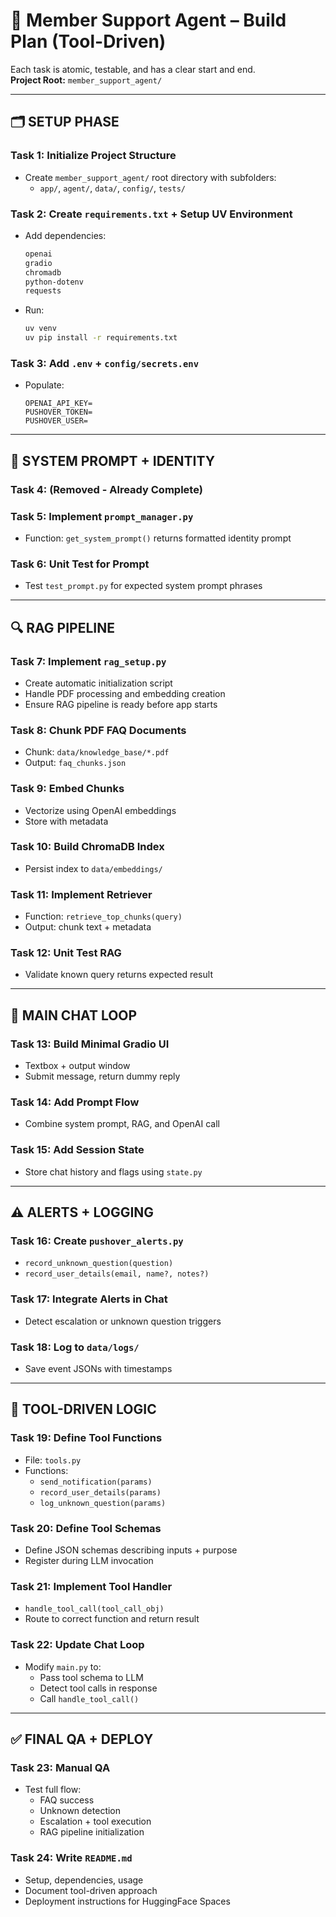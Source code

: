 # 🧱 Member Support Agent – Build Plan (Tool-Driven)

Each task is atomic, testable, and has a clear start and end.  
**Project Root:** `member_support_agent/`

---

## 🗂️ SETUP PHASE

### Task 1: Initialize Project Structure

- Create `member_support_agent/` root directory with subfolders:
  - `app/`, `agent/`, `data/`, `config/`, `tests/`

### Task 2: Create `requirements.txt` + Setup UV Environment

- Add dependencies:
  ```txt
  openai
  gradio
  chromadb
  python-dotenv
  requests
  ```
- Run:
  ```bash
  uv venv
  uv pip install -r requirements.txt
  ```

### Task 3: Add `.env` + `config/secrets.env`

- Populate:
  ```env
  OPENAI_API_KEY=
  PUSHOVER_TOKEN=
  PUSHOVER_USER=
  ```

---

## 🧠 SYSTEM PROMPT + IDENTITY

### Task 4: (Removed - Already Complete)

### Task 5: Implement `prompt_manager.py`

- Function: `get_system_prompt()` returns formatted identity prompt

### Task 6: Unit Test for Prompt

- Test `test_prompt.py` for expected system prompt phrases

---

## 🔍 RAG PIPELINE

### Task 7: Implement `rag_setup.py`

- Create automatic initialization script
- Handle PDF processing and embedding creation
- Ensure RAG pipeline is ready before app starts

### Task 8: Chunk PDF FAQ Documents

- Chunk: `data/knowledge_base/*.pdf`
- Output: `faq_chunks.json`

### Task 9: Embed Chunks

- Vectorize using OpenAI embeddings
- Store with metadata

### Task 10: Build ChromaDB Index

- Persist index to `data/embeddings/`

### Task 11: Implement Retriever

- Function: `retrieve_top_chunks(query)`
- Output: chunk text + metadata

### Task 12: Unit Test RAG

- Validate known query returns expected result

---

## 💬 MAIN CHAT LOOP

### Task 13: Build Minimal Gradio UI

- Textbox + output window
- Submit message, return dummy reply

### Task 14: Add Prompt Flow

- Combine system prompt, RAG, and OpenAI call

### Task 15: Add Session State

- Store chat history and flags using `state.py`

---

## ⚠️ ALERTS + LOGGING

### Task 16: Create `pushover_alerts.py`

- `record_unknown_question(question)`
- `record_user_details(email, name?, notes?)`

### Task 17: Integrate Alerts in Chat

- Detect escalation or unknown question triggers

### Task 18: Log to `data/logs/`

- Save event JSONs with timestamps

---

## 🔧 TOOL-DRIVEN LOGIC

### Task 19: Define Tool Functions

- File: `tools.py`
- Functions:
  - `send_notification(params)`
  - `record_user_details(params)`
  - `log_unknown_question(params)`

### Task 20: Define Tool Schemas

- Define JSON schemas describing inputs + purpose
- Register during LLM invocation

### Task 21: Implement Tool Handler

- `handle_tool_call(tool_call_obj)`
- Route to correct function and return result

### Task 22: Update Chat Loop

- Modify `main.py` to:
  - Pass tool schema to LLM
  - Detect tool calls in response
  - Call `handle_tool_call()`

---

## ✅ FINAL QA + DEPLOY

### Task 23: Manual QA

- Test full flow:
  - FAQ success
  - Unknown detection
  - Escalation + tool execution
  - RAG pipeline initialization

### Task 24: Write `README.md`

- Setup, dependencies, usage
- Document tool-driven approach
- Deployment instructions for HuggingFace Spaces
